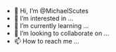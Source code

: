 - 👋 Hi, I’m @MichaelScutes
- 👀 I’m interested in ...
- 🌱 I’m currently learning ...
- 💞️ I’m looking to collaborate on ...
- 📫 How to reach me ...

<!---
MichaelScutes/MichaelScutes is a ✨ special ✨ repository because its `README.md` (this file) appears on your GitHub profile.
You can click the Preview link to take a look at your changes.
--->
